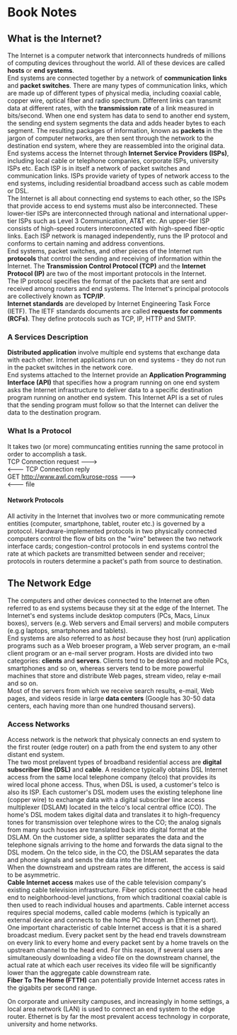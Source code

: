 # Book Notes

## What is the Internet?
The Internet is a computer network that interconnects hundreds of millions of computing devices throughout the world. All of these devices are called **hosts** or **end systems**. <br />
End systems are connected together by a network of **communication links** and **packet switches**. There are many types of communication links, which are made up of different types of physical media, including coaxial cable, copper wire, optical fiber and radio spectrum. Different links can transmit data at different rates, with the **transmission rate** of a link measured in bits/second. When one end system has data to send to another end system, the sending end system segments the data and adds header bytes to each segment. The resulting packages of information, known as **packets** in the jargon of computer networks, are then sent through the network to the destination end system, where they are reassembled into the original data. <br />
End systems access the Internet through **Internet Service Providers (ISPs)**, including local cable or telephone companies, corporate ISPs, university ISPs etc. Each ISP is in itself a network of packet switches and communication links. ISPs provide variety of types of network access to the end systems, including residential broadband access such as cable modem or DSL. <br />
The Internet is all about connecting end systems to each other, so the ISPs that provide access to end systems must also be interconnected. These lower-tier ISPs are interconnected through national and international upper-tier ISPs such as Level 3 Communication, AT&T etc. An upper-tier ISP consists of high-speed routers interconnected with high-speed fiber-optic links. Each ISP network is managed independently, runs the IP protocol and conforms to certain naming and address conventions. <br />
End systems, packet switches, and other pieces of the Internet run **protocols** that control the sending and receiving of information within the Internet. The **Transmission Control Protocol (TCP)** and the **Internet Protocol (IP)** are two of the most important protocols in the Internet. <br />
The IP protocol specifies the format of the packets that are sent and received among routers and end systems. The Internet's principal protocols are collectively known as **TCP/IP**. <br />
**Internet standards** are developed by Internet Engineering Task Force (IETF). The IETF standards documents are called **requests for comments (RCFs)**. They define protocols such as TCP, IP, HTTP and SMTP.

### A Services Description
**Distributed application** involve multiple end systems that exchange data with each other. Internet applications run on end systems - they do not run in the packet switches in the network core. <br />
End systems attached to the Internet provide an **Application Programming Interface (API)** that specifies how a program running on one end system asks the Internet infrastructure to deliver data to a specific destination program running on another end system. This Internet API is a set of rules that the sending program must follow so that the Internet can deliver the data to the destination program.

### What Is a Protocol
It takes two (or more) communcating entities running the same protocol in order to accomplish a task. <br />
TCP Connection request ---> <br />
<--- TCP Connection reply <br />
GET http://www.awl.com/kurose-ross ---> <br />
<--- file <br />

#### Network Protocols
All activity in the Internet that involves two or more communicating remote entities (computer, smartphone, tablet, router etc.) is governed by a protocol.
Hardware-implemented protocols in two physically connected computers control the flow of bits on the "wire" between the two network interface cards; congestion-control protocols in end systems control the rate at which packets are transmitted between sender and receiver; protocols in routers determine a packet's path from source to destination. <br />

## The Network Edge
The computers and other devices connected to the Internet are often referred to as end systems because they sit at the edge of the Internet. The Internet's end systems include desktop computers (PCs, Macs, Linux boxes), servers (e.g. Web servers and Email servers) and mobile computers (e.g.g laptops, smartphones and tablets). <br />
End systems are also referred to as *host* because they host (run) application programs such as a Web broeser program, a Web server program, an e-mail client program or an e-mail server program. Hosts are divided into two categories: **clients** and **servers**. Clients tend to be desktop and mobile PCs, smartphones and so on, whereas servers tend to be more powerful machines that store and distribute Web pages, stream video, relay e-mail and so on. <br /> 
Most of the servers from which we receive search results, e-mail, Web pages, and videos reside in large **data centers** (Google has 30-50 data centers, each having more than one hundred thousand servers). <br />

### Access Networks
Access network is the network that physicaly connects an end system to the first router (edge router) on a path from the end system to any other distant end system. <br />
The two most prelavent types of broadband residential access are **digital subscriber line (DSL)** and **cable**. A residence typically obtains DSL Internet access from the same local telephone company (telco) that provides its wired local phone access. Thus, when DSL is used, a customer's telco is also its ISP. Each customer's DSL modem uses the existing telephone line (copper wire) to exchange data with a digital subscriber line access multiplexer (DSLAM) located in the telco's local central office (CO). The home's DSL modem takes digital data and translates it to high-frequency tones for transmission over telephone wires to the CO; the analog signals from many such houses are translated back into digital format at the DSLAM. On the customer side, a splitter separates the data and the telephone signals arriving to the home and forwards the data signal to the DSL modem. On the telco side, in the CO, the DSLAM separates the data and phone signals and sends the data into the Internet.<br />
When the downstream and upstream rates are different, the access is said to be asymmetric.<br />
**Cable Internet access** makes use of the cable television company's existing cable television infrastructure. Fiber optics connect the cable head end to neighborhood-level junctions, from which traditional coaxial cable is then used to reach individual houses and apartments. Cable internet access requires special modems, called cable modems (which is typically an external device and connects to the home PC through an Ethernet port).<br/>
One important characteristic of cable Internet access is that it is a shared broadcast medium. Every packet sent by the head end travels downstream on every link to every home and every packet sent by a home travels on the upstream channel to the head end. For this reason, if several users are simultaneously downloading a video file on the downstream channel, the actual rate at which each user receives its video file will be significantly lower than the aggregate cable downstream rate.<br/>
**Fiber To The Home (FTTH)** can potentially provide Internet access rates in the gigabits per second range.<br />

On corporate and university campuses, and increasingly in home settings, a local area network (LAN) is used to connect an end system to the edge router. Ethernet is by far the most prevalent access technology in corporate, university and home networks.










